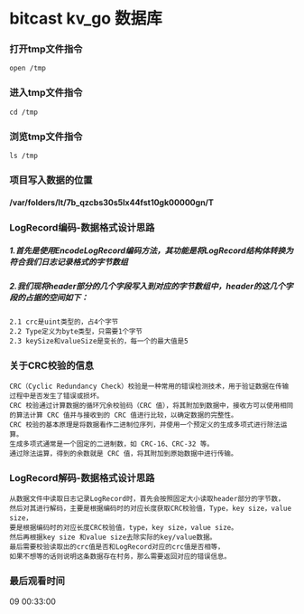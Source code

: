 # bitcast kv_go 数据库

### 打开tmp文件指令
    open /tmp

### 进入tmp文件指令
    cd /tmp

### 浏览tmp文件指令
    ls /tmp

### 项目写入数据的位置
#### /var/folders/lt/7b_qzcbs30s5lx44fst10gk00000gn/T

### LogRecord编码-数据格式设计思路
##### 1.首先是使用EncodeLogRecord编码方法，其功能是将LogRecord结构体转换为符合我们日志记录格式的字节数组
##### 2.我们现将header部分的几个字段写入到对应的字节数组中，header的这几个字段的占据的空间如下：
    2.1 crc是uint类型的，占4个字节
    2.2 Type定义为byte类型，只需要1个字节
    2.3 keySize和valueSize是变长的，每一个的最大值是5

### 关于CRC校验的信息
    CRC（Cyclic Redundancy Check）校验是一种常用的错误检测技术，用于验证数据在传输过程中是否发生了错误或损坏。
    CRC 校验通过计算数据的循环冗余校验码（CRC 值），将其附加到数据中，接收方可以使用相同的算法计算 CRC 值并与接收到的 CRC 值进行比较，以确定数据的完整性。
    CRC 校验的基本原理是将数据看作二进制位序列，并使用一个预定义的生成多项式进行除法运算。
    生成多项式通常是一个固定的二进制数，如 CRC-16、CRC-32 等。
    通过除法运算，得到的余数就是 CRC 值，将其附加到原始数据中进行传输。

### LogRecord解码-数据格式设计思路
    从数据文件中读取日志记录LogRecord时，首先会按照固定大小读取header部分的字节数，
    然后对其进行解码，主要是根据编码时的对应长度获取CRC校验值，Type，key size，value size，
    要是根据编码时的对应长度CRC校验值，type，key size，value size。
    然后再根据key size 和value size去除实际的key/value数据。
    最后需要校验读取出的crc值是否和LogRecord对应的crc值是否相等，
    如果不想等的话则说明这条数据存在村务，那么需要返回对应的错误信息。

### 最后观看时间
09 00:33:00